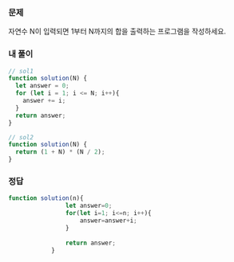 ### 문제
자연수 N이 입력되면 1부터 N까지의 합을 출력하는 프로그램을 작성하세요.

### 내 풀이
```js
// sol1
function solution(N) {
  let answer = 0;
  for (let i = 1; i <= N; i++){
    answer += i;
  }
  return answer;
}

// sol2 
function solution(N) {
  return (1 + N) * (N / 2);
}
```

### 정답
```js
function solution(n){
                let answer=0;
                for(let i=1; i<=n; i++){
                    answer=answer+i;
                }
                
                return answer;
            }
```
